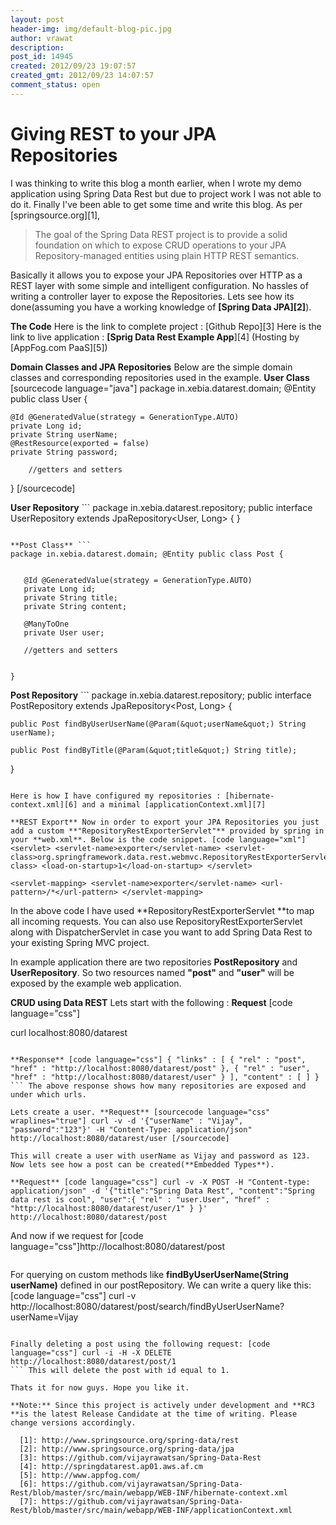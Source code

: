 ```yaml
---
layout: post
header-img: img/default-blog-pic.jpg
author: vrawat
description: 
post_id: 14945
created: 2012/09/23 19:07:57
created_gmt: 2012/09/23 14:07:57
comment_status: open
---
```


# Giving REST to your JPA Repositories

I was thinking to write this blog a month earlier, when I wrote my demo application using Spring Data Rest but due to project work I was not able to do it. Finally I've been able to get some time and write this blog. As per [springsource.org][1], 

> The goal of the Spring Data REST project is to provide a solid foundation on which to expose CRUD operations to your JPA Repository-managed entities using plain HTTP REST semantics. 

Basically it allows you to expose your JPA Repositories over HTTP as a REST layer with some simple and intelligent configuration. No hassles of writing a controller layer to expose the Repositories. Lets see how its done(assuming you have a working knowledge of **[Spring Data JPA][2]**). 

**The Code** Here is the link to complete project : [Github Repo][3] Here is the link to live application : **[Sprig Data Rest Example App**][4] (Hosting by [AppFog.com PaaS][5])

**Domain Classes and JPA Repositories** Below are the simple domain classes and corresponding repositories used in the example. **User Class** [sourcecode language="java"] package in.xebia.datarest.domain; @Entity public class User {
    
    
    @Id @GeneratedValue(strategy = GenerationType.AUTO)
    private Long id;
    private String userName;
    @RestResource(exported = false) 
    private String password;
    
        //getters and setters
    

} [/sourcecode]

**User Repository** ``` 
 package in.xebia.datarest.repository; public interface UserRepository extends JpaRepository<User, Long> { } 
 ```

**Post Class** ``` 
 package in.xebia.datarest.domain; @Entity public class Post {
    
    
    @Id @GeneratedValue(strategy = GenerationType.AUTO)
    private Long id;
    private String title;
    private String content;
    
    @ManyToOne
    private User user;
    
    //getters and setters
    

} 
 ```

**Post Repository** ``` 
 package in.xebia.datarest.repository; public interface PostRepository extends JpaRepository<Post, Long> {
    
    
    public Post findByUserUserName(@Param(&quot;userName&quot;) String userName);
    
    public Post findByTitle(@Param(&quot;title&quot;) String title);
    

} 
 ``` Please note in User class I have used **@RestResource(exported = false)** this is used so that password is not exported when requesting for a user. It Can be used with Repositories and query methods also.

Here is how I have configured my repositories : [hibernate-context.xml][6] and a minimal [applicationContext.xml][7]

**REST Export** Now in order to export your JPA Repositories you just add a custom **"RepositoryRestExporterServlet"** provided by spring in your **web.xml**. Below is the code snippet. [code language="xml"] <servlet> <servlet-name>exporter</servlet-name> <servlet-class>org.springframework.data.rest.webmvc.RepositoryRestExporterServlet</servlet-class> <load-on-startup>1</load-on-startup> </servlet>

<servlet-mapping> <servlet-name>exporter</servlet-name> <url-pattern>/*</url-pattern> </servlet-mapping> 
 ```

In the above code I have used **RepositoryRestExporterServlet **to map all incoming requests. You can also use RepositoryRestExporterServlet along with DispatcherServlet in case you want to add Spring Data Rest to your existing Spring MVC project.

In example application there are two repositories **PostRepository** and **UserRepository**. So two resources named **"post"** and **"user"** will be exposed by the example web application.

**CRUD using Data REST** Lets start with the following : **Request** [code language="css"]

curl localhost:8080/datarest 
 ```

**Response** [code language="css"] { "links" : [ { "rel" : "post", "href" : "http://localhost:8080/datarest/post" }, { "rel" : "user", "href" : "http://localhost:8080/datarest/user" } ], "content" : [ ] } 
 ``` The above response shows how many repositories are exposed and under which urls. 

Lets create a user. **Request** [sourcecode language="css" wraplines="true"] curl -v -d '{"userName" : "Vijay", "password":"123"}' -H "Content-Type: application/json" http://localhost:8080/datarest/user [/sourcecode]

This will create a user with userName as Vijay and password as 123. Now lets see how a post can be created(**Embedded Types**).

**Request** [code language="css"] curl -v -X POST -H "Content-type: application/json" -d '{"title":"Spring Data Rest", "content":"Spring data rest is cool", "user":{ "rel" : "user.User", "href" : "http://localhost:8080/datarest/user/1" } }' http://localhost:8080/datarest/post 
 ```

And now if we request for [code language="css"]http://localhost:8080/datarest/post
 ``` output will be [code language="css"] { "links" : [ ], "content" : [ { "links" : [ { "rel" : "self", "href" : "http://localhost:8080/datarest/post/1" }, { "rel" : "post.Post.user", "href" : "http://localhost:8080/datarest/post/1/user" } ], "content" : "Spring data rest is cool", "title" : "Spring Data Rest" } ], "page" : { "size" : 20, "totalElements" : 1, "totalPages" : 1, "number" : 1 } } 
 ```

For querying on custom methods like **findByUserUserName(String userName)** defined in our postRepository. We can write a query like this: [code language="css"] curl -v http://localhost:8080/datarest/post/search/findByUserUserName?userName=Vijay 
 ```

Finally deleting a post using the following request: [code language="css"] curl -i -H -X DELETE http://localhost:8080/datarest/post/1 
 ``` This will delete the post with id equal to 1. 

Thats it for now guys. Hope you like it. 

**Note:** Since this project is actively under development and **RC3 **is the latest Release Candidate at the time of writing. Please change versions accordingly.

   [1]: http://www.springsource.org/spring-data/rest
   [2]: http://www.springsource.org/spring-data/jpa
   [3]: https://github.com/vijayrawatsan/Spring-Data-Rest
   [4]: http://springdatarest.ap01.aws.af.cm
   [5]: http://www.appfog.com/
   [6]: https://github.com/vijayrawatsan/Spring-Data-Rest/blob/master/src/main/webapp/WEB-INF/hibernate-context.xml
   [7]: https://github.com/vijayrawatsan/Spring-Data-Rest/blob/master/src/main/webapp/WEB-INF/applicationContext.xml